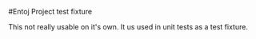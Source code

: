#Entoj Project test fixture

This not really usable on it's own. It us used in unit tests as a test fixture.
